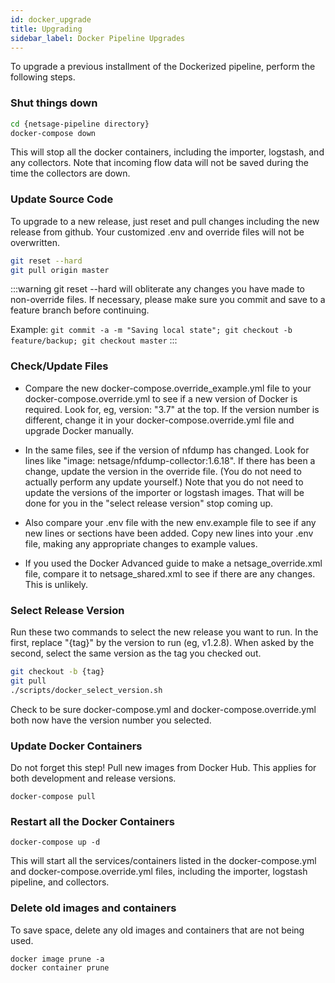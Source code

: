 ```yaml
---
id: docker_upgrade
title: Upgrading
sidebar_label: Docker Pipeline Upgrades
---
```


To upgrade a previous installment of the Dockerized pipeline, perform the following steps.

### Shut things down

```sh
cd {netsage-pipeline directory}
docker-compose down
```
This will stop all the docker containers, including the importer, logstash, and any collectors. Note that incoming flow data will not be saved during the time the collectors are down.

### Update Source Code

To upgrade to a new release, just reset and pull changes including the new release from github. Your customized .env and override files will not be overwritten.

```sh
git reset --hard
git pull origin master
```

:::warning
git reset --hard will obliterate any changes you have made to non-override files.  If necessary, please make sure you commit and save to a feature branch before continuing.

Example:
```git commit -a -m "Saving local state"; git checkout -b feature/backup; git checkout master```
:::

### Check/Update Files
- Compare the new docker-compose.override_example.yml file to your docker-compose.override.yml to see if a new version of Docker is required. Look for, eg, version: "3.7" at the top. If the version number is different, change it in your docker-compose.override.yml file and upgrade Docker manually.

- In the same files, see if the version of nfdump has changed. Look for lines like "image: netsage/nfdump-collector:1.6.18". If there has been a change, update the version in the override file. (You do not need to actually perform any update yourself.)
Note that you do not need to update the versions of the importer or logstash images. That will be done for you in the "select release version" stop coming up.

- Also compare your .env file with the new env.example file to see if any new lines or sections have been added. Copy new lines into your .env file, making any appropriate changes to example values.

- If you used the Docker Advanced guide to make a netsage_override.xml file, compare it to netsage_shared.xml to see if there are any changes. This is unlikely.

### Select Release Version

Run these two commands to select the new release you want to run. In the first, replace "{tag}" by the version to run (eg, v1.2.8). When asked by the second, select the same version as the tag you checked out.
```sh
git checkout -b {tag} 
git pull
./scripts/docker_select_version.sh
```
Check to be sure docker-compose.yml and docker-compose.override.yml both now have the version number you selected.  

### Update Docker Containers

Do not forget this step!  Pull new images from Docker Hub. This applies for both development and release versions.

```
docker-compose pull
```

### Restart all the Docker Containers

```
docker-compose up -d
```

This will start all the services/containers listed in the docker-compose.yml and docker-compose.override.yml files, including the importer, logstash pipeline, and collectors.

### Delete old images and containers

To save space, delete any old images and containers that are not being used.

```
docker image prune -a
docker container prune
```

